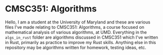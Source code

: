 # CMSC351: Algorithms

Hello, I am a student at the University of Maryland and these are various files I've made relating to CMSC351: Algorithms, a course focused on mathematical analysis of various algorithms, at UMD. Everything in the `algs_in_rust` folder are algorithms discussed in CMSC351 which I've written in Rust, primarily as practice to improve my Rust skills. Anything else in this repository may be algorithms written for homework, testing ideas, etc.